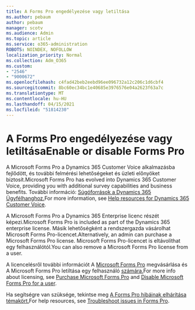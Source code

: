 ```yaml
---
title: A Forms Pro engedélyezése vagy letiltása
ms.author: pebaum
author: pebaum
manager: scotv
ms.audience: Admin
ms.topic: article
ms.service: o365-administration
ROBOTS: NOINDEX, NOFOLLOW
localization_priority: Normal
ms.collection: Adm_O365
ms.custom:
- "2546"
- "9000672"
ms.openlocfilehash: c4fad42beb2eebd96ee096732a12c206c1d6cbf4
ms.sourcegitcommit: 8bc60ec34bc1e40685e3976576e04a2623f63a7c
ms.translationtype: MT
ms.contentlocale: hu-HU
ms.lasthandoff: 04/15/2021
ms.locfileid: "51814230"
---
```

# <a name="enable-or-disable-forms-pro"></a><span data-ttu-id="31abb-102">A Forms Pro engedélyezése vagy letiltása</span><span class="sxs-lookup"><span data-stu-id="31abb-102">Enable or disable Forms Pro</span></span>

<span data-ttu-id="31abb-103">A Microsoft Forms Pro a Dynamics 365 Customer Voice alkalmazásba fejlődött, és további felmérési lehetőségeket és üzleti előnyöket biztosít.</span><span class="sxs-lookup"><span data-stu-id="31abb-103">Microsoft Forms Pro has evolved into Dynamics 365 Customer Voice, providing you with additional survey capabilities and business benefits.</span></span> <span data-ttu-id="31abb-104">További információ: [Súgóforrások a Dynamics 365 Ügyfélhanghoz.](https://go.microsoft.com/fwlink/p/?linkid=2128357)</span><span class="sxs-lookup"><span data-stu-id="31abb-104">For more information, see [Help resources for Dynamics 365 Customer Voice](https://go.microsoft.com/fwlink/p/?linkid=2128357).</span></span>  

<span data-ttu-id="31abb-105">A Microsoft Forms Pro a Dynamics 365 Enterprise licenc részét képezi.</span><span class="sxs-lookup"><span data-stu-id="31abb-105">Microsoft Forms Pro is included as part of the Dynamics 365 enterprise license.</span></span> <span data-ttu-id="31abb-106">Másik lehetőségként a rendszergazda vásárolhat Microsoft Forms Pro-licencet.</span><span class="sxs-lookup"><span data-stu-id="31abb-106">Alternatively, an admin can purchase a Microsoft Forms Pro license.</span></span> <span data-ttu-id="31abb-107">Microsoft Forms Pro-licencet is eltávolíthat egy felhasználótól.</span><span class="sxs-lookup"><span data-stu-id="31abb-107">You can also remove a Microsoft Forms Pro license from a user.</span></span>  

<span data-ttu-id="31abb-108">A licencelésről további információt A [Microsoft Forms Pro](https://docs.microsoft.com/forms-pro/purchase#purchase-microsoft-forms-pro-for-users-in-a-dynamics-365-tenant) megvásárlása és A Microsoft Forms Pro letiltása egy felhasználó [számára.](https://docs.microsoft.com/forms-pro/purchase#disable-microsoft-forms-pro-for-a-user-1)</span><span class="sxs-lookup"><span data-stu-id="31abb-108">For more info about licensing, see [Purchase Microsoft Forms Pro](https://docs.microsoft.com/forms-pro/purchase#purchase-microsoft-forms-pro-for-users-in-a-dynamics-365-tenant) and [Disable Microsoft Forms Pro for a user](https://docs.microsoft.com/forms-pro/purchase#disable-microsoft-forms-pro-for-a-user-1).</span></span>
  
<span data-ttu-id="31abb-109">Ha segítségre van szüksége, tekintse meg [A Forms Pro hibáinak elhárítása témakört.](https://docs.microsoft.com/forms-pro/troubleshoot)</span><span class="sxs-lookup"><span data-stu-id="31abb-109">For help resources, see [Troubleshoot issues in Forms Pro](https://docs.microsoft.com/forms-pro/troubleshoot).</span></span>